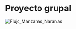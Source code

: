 # Proyecto grupal
![Flujo_Manzanas_Naranjas](https://user-images.githubusercontent.com/91721552/146687180-dbd3ddbf-9103-4bd6-b01a-43e8d95228e1.png)
